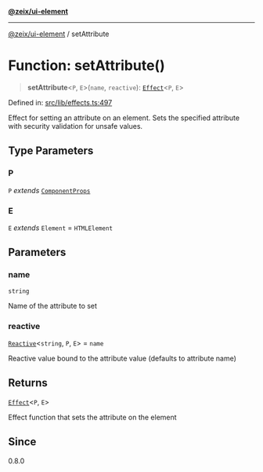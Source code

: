 [**@zeix/ui-element**](../README.md)

***

[@zeix/ui-element](../globals.md) / setAttribute

# Function: setAttribute()

> **setAttribute**\<`P`, `E`\>(`name`, `reactive`): [`Effect`](../type-aliases/Effect.md)\<`P`, `E`\>

Defined in: [src/lib/effects.ts:497](https://github.com/zeixcom/ui-element/blob/297c0e8e040b3880ad85a2bc873523a8086f09a3/src/lib/effects.ts#L497)

Effect for setting an attribute on an element.
Sets the specified attribute with security validation for unsafe values.

## Type Parameters

### P

`P` *extends* [`ComponentProps`](../type-aliases/ComponentProps.md)

### E

`E` *extends* `Element` = `HTMLElement`

## Parameters

### name

`string`

Name of the attribute to set

### reactive

[`Reactive`](../type-aliases/Reactive.md)\<`string`, `P`, `E`\> = `name`

Reactive value bound to the attribute value (defaults to attribute name)

## Returns

[`Effect`](../type-aliases/Effect.md)\<`P`, `E`\>

Effect function that sets the attribute on the element

## Since

0.8.0
